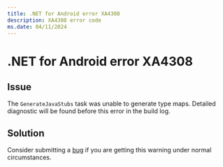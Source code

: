 ```yaml
---
title: .NET for Android error XA4308
description: XA4308 error code
ms.date: 04/11/2024
---
```

# .NET for Android error XA4308

## Issue

The `GenerateJavaStubs` task was unable to generate type maps. Detailed diagnostic will be found before this
error in the build log.

## Solution

Consider submitting a [bug][bug] if you are getting this warning under
normal circumstances.

[bug]: https://github.com/xamarin/xamarin-android/wiki/Submitting-Bugs,-Feature-Requests,-and-Pull-Requests
